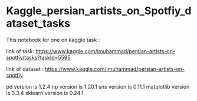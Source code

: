 # Kaggle_persian_artists_on_Spotfiy_dataset_tasks
This notebook for one on kaggle task :



link of task: https://www.kaggle.com/imuhammad/persian-artists-on-spotfiy/tasks?taskId=5595

link of dataset : https://www.kaggle.com/imuhammad/persian-artists-on-spotfiy


pd version is 1.2.4
np version is 1.20.1
sns version is 0.11.1
matplotlib version is 3.3.4
sklearn version is 0.24.1
